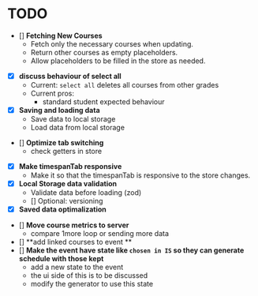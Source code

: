 # TODO

- [] **Fetching New Courses**
  - Fetch only the necessary courses when updating.
  - Return other courses as empty placeholders.
  - Allow placeholders to be filled in the store as needed.
- [x] **discuss behaviour of select all**
  - Current: `select all` deletes all courses from other grades
  - Current pros:
    - standard student expected behaviour
- [x] **Saving and loading data**
  - Save data to local storage
  - Load data from local storage
- [] **Optimize tab switching**
  - check getters in store
- [x] **Make timespanTab responsive**
  - Make it so that the timespanTab is responsive to the store changes.
- [x] **Local Storage data validation**
  - Validate data before loading (zod)
  - [] Optional: versioning
- [x] **Saved data optimalization**
- [] **Move course metrics to server**
  - compare 1more loop or sending more data
- [] **add linked courses to event **
- [] **Make the event have state like `chosen in IS` so they can generate schedule with those kept**
  - add a new state to the event
  - the ui side of this is to be discussed
  - modify the generator to use this state